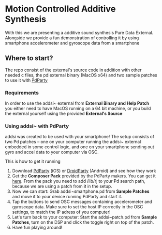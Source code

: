 # Motion Controlled Additive Synthesis
With this we are presenting a additive sound synthesis Pure Data External. Alongside we provide a fun demonstration of controlling it by using smartphone accelerometer and gyroscope data from a smartphone <br />

## Where to start?

The repo consist of the external's source code in addition with other needed c files, the pd external binary (MacOS x64) and two sample patches to use it with [PdParty](http://danomatika.com/code/pdparty/guide)

### Requirements
In order to use the addsi~ external from **External Binary and Help Patch** you either need to have MacOS running on a 64 bit machine, or you build the external yourself using the provided **External's Source**

### Using addsi~ with PdParty
addsi was created to be used with your smartphone! The setup consists of two Pd patches – one on your computer running the addsi~ external embedded in some control logic, and one on your smartphone sending out gyro and accel data to your computer via OSC.

This is how to get it running

1. Download [PdParty](http://danomatika.com/code/pdparty/guide) (iOS) or  [DroidParty](http://droidparty.net) (Android) and see how they work
2. Get the **Composer Pack** provided by the PdParty makers. You can get it [here](http://danomatika.com/code/pdparty/PdParty_composerpack.zip). From the pack you need to add /lib/rj to your Pd search path, because we are using a patch from it in the setup.
3. Now we can start: Grab addsi~smartphone.pd from **Sample Patches** and move it to your device running PdParty and start it. 
4. Tap the buttons to send OSC messages containing accelerometer and gyroscope data. Make sure to set the host IP correctly in the OSC settings, to match the IP adress of you computer!
5. Let's turn back to your computer: Start the addsi~patch.pd from **Sample Patches**, turn on the DSP and click the toggle right on top of the patch.
6. Have fun playing around!
